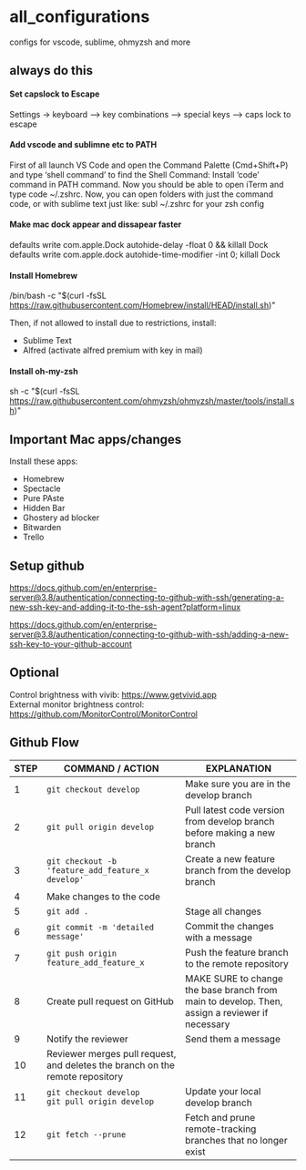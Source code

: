 # all_configurations
configs for vscode, sublime, ohmyzsh and more



## always do this

#### Set capslock to Escape
Settings -> keyboard --> key combinations --> special keys --> caps lock to escape
#### Add vscode and sublimne etc to PATH 
First of all launch VS Code and open the Command Palette (Cmd+Shift+P) and type ‘shell command’ to find the Shell Command: Install ‘code’ command in PATH command. Now you should be able to open iTerm and type code ~/.zshrc.
Now, you can open folders with just the command code, or with sublime text just like: subl ~/.zshrc for your zsh config

#### Make mac dock appear and dissapear faster 
defaults write com.apple.Dock autohide-delay -float 0 && killall Dock  
defaults write com.apple.dock autohide-time-modifier -int 0; killall Dock

#### Install Homebrew
/bin/bash -c "$(curl -fsSL https://raw.githubusercontent.com/Homebrew/install/HEAD/install.sh)"

Then, if not allowed to install due to restrictions, install:

- Sublime Text
- Alfred (activate alfred premium with key in mail)



#### Install oh-my-zsh
sh -c "$(curl -fsSL https://raw.githubusercontent.com/ohmyzsh/ohmyzsh/master/tools/install.sh)"



## Important Mac apps/changes
Install these apps:
- Homebrew
- Spectacle
- Pure PAste
- Hidden Bar
- Ghostery ad blocker
- Bitwarden
- Trello


## Setup github
https://docs.github.com/en/enterprise-server@3.8/authentication/connecting-to-github-with-ssh/generating-a-new-ssh-key-and-adding-it-to-the-ssh-agent?platform=linux  

https://docs.github.com/en/enterprise-server@3.8/authentication/connecting-to-github-with-ssh/adding-a-new-ssh-key-to-your-github-account  

## Optional
Control brightness with vivib: https://www.getvivid.app  
External monitor brightness control: https://github.com/MonitorControl/MonitorControl  

## Github Flow
| STEP | COMMAND / ACTION | EXPLANATION |
|------|------------------|-------------|
| 1    | `git checkout develop` | Make sure you are in the develop branch |
| 2    | `git pull origin develop` | Pull latest code version from develop branch before making a new branch |
| 3    | `git checkout -b 'feature_add_feature_x develop'` | Create a new feature branch from the develop branch |
| 4    | Make changes to the code | |
| 5    | `git add .` | Stage all changes |
| 6    | `git commit -m 'detailed message'` | Commit the changes with a message |
| 7    | `git push origin feature_add_feature_x` | Push the feature branch to the remote repository |
| 8    | Create pull request on GitHub | MAKE SURE to change the base branch from main to develop. Then, assign a reviewer if necessary |
| 9    | Notify the reviewer | Send them a message |
| 10   | Reviewer merges pull request, and deletes the branch on the remote repository | |
| 11   | `git checkout develop`<br>`git pull origin develop` | Update your local develop branch |
| 12   | `git fetch --prune` | Fetch and prune remote-tracking branches that no longer exist |
